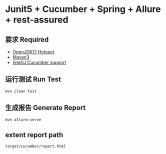 # Junit5 + Cucumber + Spring + Allure + rest-assured

## 要求 Required
* [OpenJDK17 Hotspot](https://adoptium.net/?variant=openjdk11&jvmVariant=hotspot)
* [Maven3](https://maven.apache.org/download.cgi)
* [IntelliJ Cucumber support](https://www.jetbrains.com/help/idea/enabling-cucumber-support-in-project.html)

## 运行测试 Run Test
```
mvn clean test
```

## 生成报告 Generate Report
```
mvn allure:serve
```

## extent report path
```
target/cucumber/report.html
```

